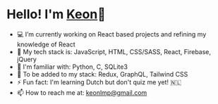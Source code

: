 # Hello! I'm [Keon](https://www.linkedin.com/in/keonpierre)👋

<!--
**keonp/keonp** is a ✨ _special_ ✨ repository because its `README.md` (this file) appears on your GitHub profile.
Here are some ideas to get you started:
-->

- 💻 I’m currently working on React based projects and refining my knowledge of React
- :green_book: My tech stack is: JavaScript, HTML, CSS/SASS, React, Firebase, jQuery
- :blue_book: I'm familiar with: Python, C, SQLite3
- :closed_book: To be added to my stack: Redux, GraphQL, Tailwind CSS
- ⚡ Fun fact: I'm learning Dutch but don't quiz me yet! 🇳🇱 
- 📫 How to reach me at: [keonlmp@gmail.com](mailto:keonlmp@gmail.com)

